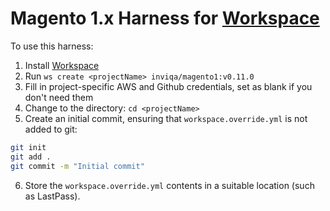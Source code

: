 # Magento 1.x Harness for [Workspace]

To use this harness:

1. Install [Workspace]
2. Run `ws create <projectName> inviqa/magento1:v0.11.0`
3. Fill in project-specific AWS and Github credentials, set as blank if you don't need them
4. Change to the <projectName> directory: `cd <projectName>`
5. Create an initial commit, ensuring that `workspace.override.yml` is not added to git:
```bash
git init
git add .
git commit -m "Initial commit"
```
6. Store the `workspace.override.yml` contents in a suitable location (such as LastPass).

[Workspace]: https://github.com/my127/workspace
